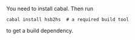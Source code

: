 You need to install cabal. Then run

    cabal install hsb2hs  # a required build tool

to get a build dependency.
